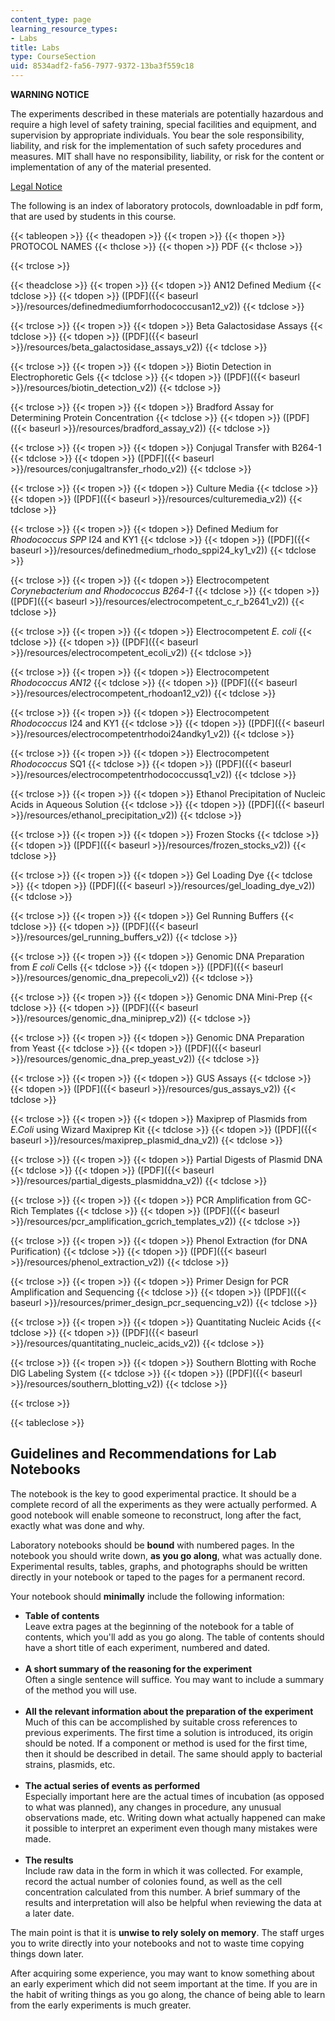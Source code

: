 ```yaml
---
content_type: page
learning_resource_types:
- Labs
title: Labs
type: CourseSection
uid: 8534adf2-fa56-7977-9372-13ba3f559c18
---
```


**WARNING NOTICE**

The experiments described in these materials are potentially hazardous and require a high level of safety training, special facilities and equipment, and supervision by appropriate individuals. You bear the sole responsibility, liability, and risk for the implementation of such safety procedures and measures. MIT shall have no responsibility, liability, or risk for the content or implementation of any of the material presented.  
  
[Legal Notice](/terms/)

The following is an index of laboratory protocols, downloadable in pdf form, that are used by students in this course.

{{< tableopen >}}
{{< theadopen >}}
{{< tropen >}}
{{< thopen >}}
PROTOCOL NAMES
{{< thclose >}}
{{< thopen >}}
PDF
{{< thclose >}}

{{< trclose >}}

{{< theadclose >}}
{{< tropen >}}
{{< tdopen >}}
AN12 Defined Medium
{{< tdclose >}}
{{< tdopen >}}
([PDF]({{< baseurl >}}/resources/definedmediumforrhodococcusan12_v2))
{{< tdclose >}}

{{< trclose >}}
{{< tropen >}}
{{< tdopen >}}
Beta Galactosidase Assays
{{< tdclose >}}
{{< tdopen >}}
([PDF]({{< baseurl >}}/resources/beta_galactosidase_assays_v2))
{{< tdclose >}}

{{< trclose >}}
{{< tropen >}}
{{< tdopen >}}
Biotin Detection in Electrophoretic Gels
{{< tdclose >}}
{{< tdopen >}}
([PDF]({{< baseurl >}}/resources/biotin_detection_v2))
{{< tdclose >}}

{{< trclose >}}
{{< tropen >}}
{{< tdopen >}}
Bradford Assay for Determining Protein Concentration
{{< tdclose >}}
{{< tdopen >}}
([PDF]({{< baseurl >}}/resources/bradford_assay_v2))
{{< tdclose >}}

{{< trclose >}}
{{< tropen >}}
{{< tdopen >}}
Conjugal Transfer with B264-1
{{< tdclose >}}
{{< tdopen >}}
([PDF]({{< baseurl >}}/resources/conjugaltransfer_rhodo_v2))
{{< tdclose >}}

{{< trclose >}}
{{< tropen >}}
{{< tdopen >}}
Culture Media
{{< tdclose >}}
{{< tdopen >}}
([PDF]({{< baseurl >}}/resources/culturemedia_v2))
{{< tdclose >}}

{{< trclose >}}
{{< tropen >}}
{{< tdopen >}}
Defined Medium for _Rhodococcus SPP_ I24 and KY1
{{< tdclose >}}
{{< tdopen >}}
([PDF]({{< baseurl >}}/resources/definedmedium_rhodo_sppi24_ky1_v2))
{{< tdclose >}}

{{< trclose >}}
{{< tropen >}}
{{< tdopen >}}
Electrocompetent _Corynebacterium and Rhodococcus B264-1_
{{< tdclose >}}
{{< tdopen >}}
([PDF]({{< baseurl >}}/resources/electrocompetent_c_r_b2641_v2))
{{< tdclose >}}

{{< trclose >}}
{{< tropen >}}
{{< tdopen >}}
Electrocompetent _E. coli_
{{< tdclose >}}
{{< tdopen >}}
([PDF]({{< baseurl >}}/resources/electrocompetent_ecoli_v2))
{{< tdclose >}}

{{< trclose >}}
{{< tropen >}}
{{< tdopen >}}
Electrocompetent _Rhodococcus AN12_
{{< tdclose >}}
{{< tdopen >}}
([PDF]({{< baseurl >}}/resources/electrocompetent_rhodoan12_v2))
{{< tdclose >}}

{{< trclose >}}
{{< tropen >}}
{{< tdopen >}}
Electrocompetent _Rhodococcus_ I24 and KY1
{{< tdclose >}}
{{< tdopen >}}
([PDF]({{< baseurl >}}/resources/electrocompetentrhodoi24andky1_v2))
{{< tdclose >}}

{{< trclose >}}
{{< tropen >}}
{{< tdopen >}}
Electrocompetent _Rhodococcus_ SQ1
{{< tdclose >}}
{{< tdopen >}}
([PDF]({{< baseurl >}}/resources/electrocompetentrhodococcussq1_v2))
{{< tdclose >}}

{{< trclose >}}
{{< tropen >}}
{{< tdopen >}}
Ethanol Precipitation of Nucleic Acids in Aqueous Solution
{{< tdclose >}}
{{< tdopen >}}
([PDF]({{< baseurl >}}/resources/ethanol_precipitation_v2))
{{< tdclose >}}

{{< trclose >}}
{{< tropen >}}
{{< tdopen >}}
Frozen Stocks
{{< tdclose >}}
{{< tdopen >}}
([PDF]({{< baseurl >}}/resources/frozen_stocks_v2))
{{< tdclose >}}

{{< trclose >}}
{{< tropen >}}
{{< tdopen >}}
Gel Loading Dye
{{< tdclose >}}
{{< tdopen >}}
([PDF]({{< baseurl >}}/resources/gel_loading_dye_v2))
{{< tdclose >}}

{{< trclose >}}
{{< tropen >}}
{{< tdopen >}}
Gel Running Buffers
{{< tdclose >}}
{{< tdopen >}}
([PDF]({{< baseurl >}}/resources/gel_running_buffers_v2))
{{< tdclose >}}

{{< trclose >}}
{{< tropen >}}
{{< tdopen >}}
Genomic DNA Preparation from _E coli_ Cells
{{< tdclose >}}
{{< tdopen >}}
([PDF]({{< baseurl >}}/resources/genomic_dna_prepecoli_v2))
{{< tdclose >}}

{{< trclose >}}
{{< tropen >}}
{{< tdopen >}}
Genomic DNA Mini-Prep
{{< tdclose >}}
{{< tdopen >}}
([PDF]({{< baseurl >}}/resources/genomic_dna_miniprep_v2))
{{< tdclose >}}

{{< trclose >}}
{{< tropen >}}
{{< tdopen >}}
Genomic DNA Preparation from Yeast
{{< tdclose >}}
{{< tdopen >}}
([PDF]({{< baseurl >}}/resources/genomic_dna_prep_yeast_v2))
{{< tdclose >}}

{{< trclose >}}
{{< tropen >}}
{{< tdopen >}}
GUS Assays
{{< tdclose >}}
{{< tdopen >}}
([PDF]({{< baseurl >}}/resources/gus_assays_v2))
{{< tdclose >}}

{{< trclose >}}
{{< tropen >}}
{{< tdopen >}}
Maxiprep of Plasmids from _E.Coli_ using Wizard Maxiprep Kit
{{< tdclose >}}
{{< tdopen >}}
([PDF]({{< baseurl >}}/resources/maxiprep_plasmid_dna_v2))
{{< tdclose >}}

{{< trclose >}}
{{< tropen >}}
{{< tdopen >}}
Partial Digests of Plasmid DNA
{{< tdclose >}}
{{< tdopen >}}
([PDF]({{< baseurl >}}/resources/partial_digests_plasmiddna_v2))
{{< tdclose >}}

{{< trclose >}}
{{< tropen >}}
{{< tdopen >}}
PCR Amplification from GC-Rich Templates
{{< tdclose >}}
{{< tdopen >}}
([PDF]({{< baseurl >}}/resources/pcr_amplification_gcrich_templates_v2))
{{< tdclose >}}

{{< trclose >}}
{{< tropen >}}
{{< tdopen >}}
Phenol Extraction (for DNA Purification)
{{< tdclose >}}
{{< tdopen >}}
([PDF]({{< baseurl >}}/resources/phenol_extraction_v2))
{{< tdclose >}}

{{< trclose >}}
{{< tropen >}}
{{< tdopen >}}
Primer Design for PCR Amplification and Sequencing
{{< tdclose >}}
{{< tdopen >}}
([PDF]({{< baseurl >}}/resources/primer_design_pcr_sequencing_v2))
{{< tdclose >}}

{{< trclose >}}
{{< tropen >}}
{{< tdopen >}}
Quantitating Nucleic Acids
{{< tdclose >}}
{{< tdopen >}}
([PDF]({{< baseurl >}}/resources/quantitating_nucleic_acids_v2))
{{< tdclose >}}

{{< trclose >}}
{{< tropen >}}
{{< tdopen >}}
Southern Blotting with Roche DIG Labeling System
{{< tdclose >}}
{{< tdopen >}}
([PDF]({{< baseurl >}}/resources/southern_blotting_v2))
{{< tdclose >}}

{{< trclose >}}

{{< tableclose >}}

Guidelines and Recommendations for Lab Notebooks
------------------------------------------------

The notebook is the key to good experimental practice. It should be a complete record of all the experiments as they were actually performed. A good notebook will enable someone to reconstruct, long after the fact, exactly what was done and why.

Laboratory notebooks should be **bound** with numbered pages. In the notebook you should write down, **as you go along**, what was actually done. Experimental results, tables, graphs, and photographs should be written directly in your notebook or taped to the pages for a permanent record.

Your notebook should **minimally** include the following information:

*   **Table of contents**  
    Leave extra pages at the beginning of the notebook for a table of contents, which you'll add as you go along. The table of contents should have a short title of each experiment, numbered and dated.  
     
*   **A short summary of the reasoning for the experiment**  
    Often a single sentence will suffice. You may want to include a summary of the method you will use.  
     
*   **All the relevant information about the preparation of the experiment**  
    Much of this can be accomplished by suitable cross references to previous experiments. The first time a solution is introduced, its origin should be noted. If a component or method is used for the first time, then it should be described in detail. The same should apply to bacterial strains, plasmids, etc.  
     
*   **The actual series of events as performed**  
    Especially important here are the actual times of incubation (as opposed to what was planned), any changes in procedure, any unusual observations made, etc. Writing down what actually happened can make it possible to interpret an experiment even though many mistakes were made.  
     
*   **The results**  
    Include raw data in the form in which it was collected. For example, record the actual number of colonies found, as well as the cell concentration calculated from this number. A brief summary of the results and interpretation will also be helpful when reviewing the data at a later date.

The main point is that it is **unwise to rely solely on memory**. The staff urges you to write directly into your notebooks and not to waste time copying things down later.

After acquiring some experience, you may want to know something about an early experiment which did not seem important at the time. If you are in the habit of writing things as you go along, the chance of being able to learn from the early experiments is much greater.